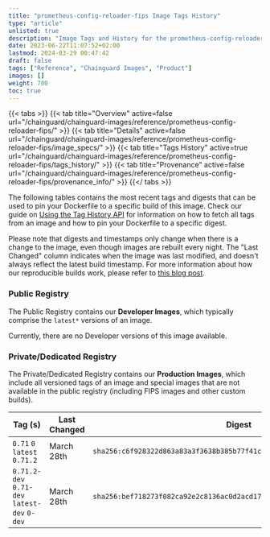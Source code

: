 ```yaml
---
title: "prometheus-config-reloader-fips Image Tags History"
type: "article"
unlisted: true
description: "Image Tags and History for the prometheus-config-reloader-fips Chainguard Image"
date: 2023-06-22T11:07:52+02:00
lastmod: 2024-03-29 00:47:42
draft: false
tags: ["Reference", "Chainguard Images", "Product"]
images: []
weight: 700
toc: true
---
```


{{< tabs >}}
{{< tab title="Overview" active=false url="/chainguard/chainguard-images/reference/prometheus-config-reloader-fips/" >}}
{{< tab title="Details" active=false url="/chainguard/chainguard-images/reference/prometheus-config-reloader-fips/image_specs/" >}}
{{< tab title="Tags History" active=true url="/chainguard/chainguard-images/reference/prometheus-config-reloader-fips/tags_history/" >}}
{{< tab title="Provenance" active=false url="/chainguard/chainguard-images/reference/prometheus-config-reloader-fips/provenance_info/" >}}
{{</ tabs >}}

The following tables contains the most recent tags and digests that can be used to pin your Dockerfile to a specific build of this image. Check our guide on [Using the Tag History API](/chainguard/chainguard-images/using-the-tag-history-api/) for information on how to fetch all tags from an image and how to pin your Dockerfile to a specific digest.

Please note that digests and timestamps only change when there is a change to the image, even though images are rebuilt every night. The "Last Changed" column indicates when the image was last modified, and doesn't always reflect the latest build timestamp. For more information about how our reproducible builds work, please refer to [this blog post](https://www.chainguard.dev/unchained/reproducing-chainguards-reproducible-image-builds).

### Public Registry
The Public Registry contains our **Developer Images**, which typically comprise the `latest*` versions of an image.

Currently, there are no Developer versions of this image available.

### Private/Dedicated Registry
The Private/Dedicated Registry contains our **Production Images**, which include all versioned tags of an image and special images that are not available in the public registry (including FIPS images and other custom builds).

| Tag (s)                                       | Last Changed | Digest                                                                    |
|-----------------------------------------------|--------------|---------------------------------------------------------------------------|
|  `0.71` `0` `latest` `0.71.2`                 | March 28th   | `sha256:c6f928322d863a83a3f3638b385b77f41c5ed414abeb2fc437d9b6e9ca10c107` |
|  `0.71.2-dev` `0.71-dev` `latest-dev` `0-dev` | March 28th   | `sha256:bef718273f082ca92e2c8136ac0d2acd17137911e585b4af306c11b3163f89a9` |

